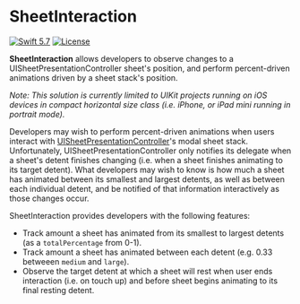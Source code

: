 # SheetInteraction

<p>
    <a href="https://developer.apple.com/swift/"><img alt="Swift 5.7" src="https://img.shields.io/badge/swift-5.7-orange.svg?style=flat"></a>
    <a href="https://github.com/boscojwho/SheetInteraction/blob/main/LICENSE"><img alt="License" src="https://img.shields.io/badge/License-GPLv3-blue.svg"></a>
</p>

<b>SheetInteraction</b> allows developers to observe changes to a UISheetPresentationController sheet's position, and perform percent-driven animations driven by a sheet stack's position.

<i>Note: This solution is currently limited to UIKit projects running on iOS devices in compact horizontal size class (i.e. iPhone, or iPad mini running in portrait mode).</i>

Developers may wish to perform percent-driven animations when users interact with [UISheetPresentationController](https://developer.apple.com/documentation/uikit/uisheetpresentationcontroller)'s modal sheet stack. Unfortunately, UISheetPresentationController only notifies its delegate when a sheet's detent finishes changing (i.e. when a sheet finishes animating to its target detent). What developers may wish to know is how much a sheet has animated between its smallest and largest detents, as well as between each individual detent, and be notified of that information interactively as those changes occur.

SheetInteraction provides developers with the following features:
- Track amount a sheet has animated from its smallest to largest detents (as a `totalPercentage` from 0-1).
- Track amount a sheet has animated between each detent (e.g. 0.33 betweeen `medium` and `large`).
- Observe the target detent at which a sheet will rest when user ends interaction (i.e. on touch up) and before sheet begins animating to its final resting detent.
